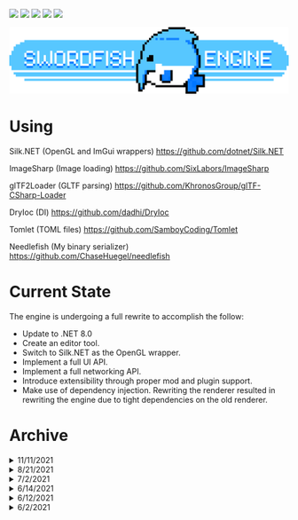 [![](https://img.shields.io/nuget/v/Swordfish)](https://www.nuget.org/packages/Swordfish/)
[![](https://img.shields.io/nuget/v/Swordfish.Engine?label=Engine)](https://www.nuget.org/packages/Swordfish.Engine/)
[![](https://img.shields.io/nuget/v/Swordfish.Library?label=Library)](https://www.nuget.org/packages/Swordfish.Library/)
[![](https://img.shields.io/nuget/v/Swordfish.Integrations?label=Integrations)](https://www.nuget.org/packages/Swordfish.Integrations/)
[![](https://img.shields.io/nuget/v/Needlefish?label=Needlefish)](https://www.nuget.org/packages/Needlefish/)

<p align="center">
  <a href="">
    <img alt="Swordfish" src="Swordfish/Manifest/banner.png">
  </a>
</p>

# Using
Silk.NET (OpenGL and ImGui wrappers) https://github.com/dotnet/Silk.NET

ImageSharp (Image loading) https://github.com/SixLabors/ImageSharp

glTF2Loader (GLTF parsing) https://github.com/KhronosGroup/glTF-CSharp-Loader

DryIoc (DI) https://github.com/dadhi/DryIoc

Tomlet (TOML files) https://github.com/SamboyCoding/Tomlet

Needlefish (My binary serializer) https://github.com/ChaseHuegel/needlefish

# Current State
The engine is undergoing a full rewrite to accomplish the follow:

- Update to .NET 8.0
- Create an editor tool.
- Switch to Silk.NET as the OpenGL wrapper.
- Implement a full UI API.
- Implement a full networking API.
- Introduce extensibility through proper mod and plugin support.
- Make use of dependency injection. Rewriting the renderer resulted in rewriting the engine due to tight dependencies on the old renderer.

# Archive

<details>
<summary>11/11/2021</summary>

----------------------------------
The latest updates have been smaller due to lack of time but resulted in some great fixes and progress that sets up for future changes. The big one is animation! Currently the component is primitive and infinitely loops. I'm holding out on greater functionality while I'm working on a GLTF importer for 3D keyframe animation, which will require a deeper controller. Additionally I've got plans for optimizing physics further and expanding its functionality. (i.e. parenting / compound colliders). Lastly I need to work on batching draw calls (Particle systems as a testbed??)

- Return of the cube rain! Quite intensive on collision detection, and not friendly to draw calls.
- 2D animation (TextureAnimationComponent)
- Image2D for GUI elements
- Default GUI elements for keys
- Small QoL usage change for ComponentSystem
- Physics thread has a performance watchdog and will accumulate updates instead of lagging (configurable, see PhysicsContext.cs)
- Fix: Collisions are now reliable and wont be missed.
- Fix: Thread.Abort() was unreliable and just plain bad practice. Using my own method to stop TheadWorkers now.
- Fix: Threads were originally uncapped (doh!) which lead to unnecessarily high CPU usage. Now they have a configurable rate (or uncapped!). My Ryzen 5 3600X has gone from ~25% while idling in the demo to ~1% usage

https://user-images.githubusercontent.com/14932139/141404519-0682a667-bf3c-42b1-8f84-61e5773f26fa.mp4

----------------------------------
</details>

<details>
<summary>8/21/2021</summary>
The biggest focus since the last update has been on the rendering side of things. The engine now supports rendering meshes, a custom written OBJ importer/exporter, transparency sorting and alpha blending, PBR and phong shading, point lights, billboards, screenshots, and post-processing with builtin dithering and gamma correction. The pipeline still has a ways to go and is low priority in favor of functionality right now but its nice to have brought the visuals up a notch. One clip includes billboards, meshes, PBR, HDR, dithering, gamma correction, and eye adaption (sped up for show). The second has no HDR shading or dithering for comparison.


https://user-images.githubusercontent.com/14932139/134615032-c38210ed-c30e-4866-a9a5-f9784e867b6f.mp4

https://user-images.githubusercontent.com/14932139/130310065-02ccc64b-377e-4b59-86ce-cb77f3490e78.mp4
</details>

<details>
<summary>7/2/2021</summary>

----------------------------------
Physics and collision has been implemented and runs on its own thread. There is more to be fixed and added, but the fundamentals are there. The physics engine currently uses only sphere colliders. More shapes will be supported, but the it is intended for the majority of volumes being made up of spheres. This is designed around the ideas of point clouds and Sphere Trees. This will save performance on collision checks and response by simplifying calculations and removing rotation from the equation, and at the same time allow for performance-friendly concave shapes and dynamic volumes (i.e. moving voxels)

In the clip below, red is a collision and blue is a broadphase hit, aka "These might be colliding..."

https://user-images.githubusercontent.com/14932139/124311806-4eb5f380-db3c-11eb-920c-42e9012c5b99.mp4

----------------------------------
</details>

<details>
<summary>6/14/2021</summary>

----------------------------------
Multithreading and a simple profiler! ECS runs on its own thread, giving a major performance increase. Also a rain demo to test a large amounts of entities acted on by 3 systems (Render, Gravity, Rotate). In particular this stress tests entity creation and destruction stability, reliability, and performance. There is a relability issue to be fixed (recycled entities can overlap create-destroy calls). Create-destroy calls are also expensive due to updating ComponentSystem caches being unoptimized, however multithreading has given a net-positive to performance by spreading those calls between threads.

https://user-images.githubusercontent.com/14932139/121935331-512fe500-cd16-11eb-9daa-636be21132cf.mp4

----------------------------------
</details>

<details>
<summary>6/12/2021</summary>

----------------------------------
First ECS implementation. Fully functional with room for improvement and some architecture work left.

----------------------------------
</details>

<details>
<summary>6/2/2021</summary>

----------------------------------
Unbatched rendering, debug logging, GUI (Debug and stats), 3D fly cam, naive transforms, simple shaders, dynamic texture loading

https://user-images.githubusercontent.com/14932139/120537748-a6353800-c3b3-11eb-879c-c095c43e405d.mp4

----------------------------------
</details>